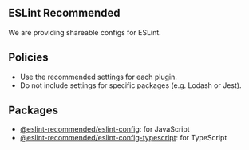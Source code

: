 ## ESLint Recommended

We are providing shareable configs for ESLint.

## Policies

- Use the recommended settings for each plugin.
- Do not include settings for specific packages (e.g. Lodash or Jest).

## Packages

- [@eslint-recommended/eslint-config](https://github.com/eslint-recommended/eslint-config): for JavaScript
- [@eslint-recommended/eslint-config-typescript](https://github.com/eslint-recommended/eslint-config-typescript): for TypeScript
